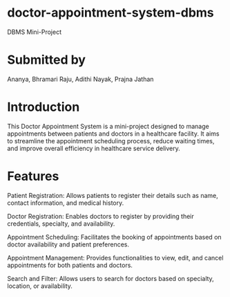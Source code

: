# doctor-appointment-system-dbms
DBMS Mini-Project 
# Submitted by
Ananya, Bhramari Raju, Adithi Nayak, Prajna Jathan
# Introduction
This Doctor Appointment System is a mini-project designed to manage appointments between patients and doctors in a healthcare facility. It aims to streamline the appointment scheduling process, reduce waiting times, and improve overall efficiency in healthcare service delivery.
# Features
Patient Registration: Allows patients to register their details such as name, contact information, and medical history.

Doctor Registration: Enables doctors to register by providing their credentials, specialty, and availability.

Appointment Scheduling: Facilitates the booking of appointments based on doctor availability and patient preferences.

Appointment Management: Provides functionalities to view, edit, and cancel appointments for both patients and doctors.

Search and Filter: Allows users to search for doctors based on specialty, location, or availability.
